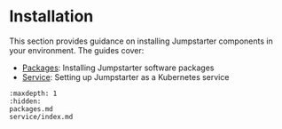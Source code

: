 # Installation

This section provides guidance on installing Jumpstarter components in your
environment. The guides cover:

- [Packages](packages.md): Installing Jumpstarter software packages
- [Service](service/index.md): Setting up Jumpstarter as a Kubernetes service

```{toctree}
:maxdepth: 1
:hidden:
packages.md
service/index.md
```
